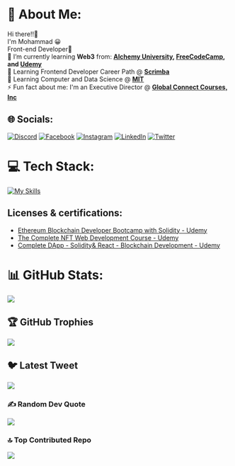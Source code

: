 # 💫 About Me:

Hi there!!👋<br>I'm Mohammad 😀<br>Front-end Developer🥳<br>🌱 I’m currently learning **Web3** from: **[Alchemy University](https://university.alchemy.com/home), [FreeCodeCamp](https://www.youtube.com/watch?v=gyMwXuJrbJQ), and [Udemy](https://www.udemy.com/)**<br>
🌱 Learning Frontend Developer Career Path @ **[Scrimba](https://scrimba.com/learn/frontend)**<br>
🌱 Learning Computer and Data Science @ **[MIT](https://emergingtalent.mit.edu/)**<br>
⚡ Fun fact about me: I'm an Executive Director @ **[Global Connect Courses, Inc](https://www.globalconnectcourses.com/the-team)**

## 🌐 Socials:

[![Discord](https://img.shields.io/badge/Discord-%237289DA.svg?logo=discord&logoColor=white)](https://discord.gg/#4488) [![Facebook](https://img.shields.io/badge/Facebook-%231877F2.svg?logo=Facebook&logoColor=white)](https://facebook.com/https://web.facebook.com/mohammed.alasly.1/) [![Instagram](https://img.shields.io/badge/Instagram-%23E4405F.svg?logo=Instagram&logoColor=white)](https://instagram.com/mohammad_alasli) [![LinkedIn](https://img.shields.io/badge/LinkedIn-%230077B5.svg?logo=linkedin&logoColor=white)](https://linkedin.com/in/mohammedalasli) [![Twitter](https://img.shields.io/badge/Twitter-%231DA1F2.svg?logo=Twitter&logoColor=white)](https://twitter.com/mohamad_alasli)

# 💻 Tech Stack:

[![My Skills](https://skillicons.dev/icons?i=js,html,css,react,git,bootstrap,tailwind,vite,nodejs,nextjs,ts,firebase,py,solidity)](https://skillicons.dev)

## Licenses & certifications:
- [Ethereum Blockchain Developer Bootcamp with Solidity - Udemy](https://www.udemy.com/certificate/UC-1f885659-c724-4046-bcce-93e3a8c3b225/)
- [The Complete NFT Web Development Course - Udemy](https://www.udemy.com/certificate/UC-835725bf-d93e-4670-8e3d-081e9b873864/)
- [Complete DApp - Solidity& React - Blockchain Development - Udemy](https://www.udemy.com/certificate/UC-24b8f495-169e-4cb5-936a-c9fa93c191f6/)

# 📊 GitHub Stats:

![](https://github-readme-stats.vercel.app/api?username=mohammedalasly&theme=vue-dark&hide_border=false&include_all_commits=false&count_private=false)

## 🏆 GitHub Trophies

![](https://github-profile-trophy.vercel.app/?username=mohammedalasly&theme=nord&no-frame=false&no-bg=false&margin-w=4)

## 🐦 Latest Tweet

[![](https://gtce.itsvg.in/api?username=mohamad_alasli)](https://github.com/VishwaGauravIn/github-twitter-card-embed)

### ✍️ Random Dev Quote

![](https://quotes-github-readme.vercel.app/api?type=horizontal&theme=radical)

### 🔝 Top Contributed Repo

![](https://github-contributor-stats.vercel.app/api?username=mohammedalasly&limit=5&theme=tokyonight&combine_all_yearly_contributions=true)
